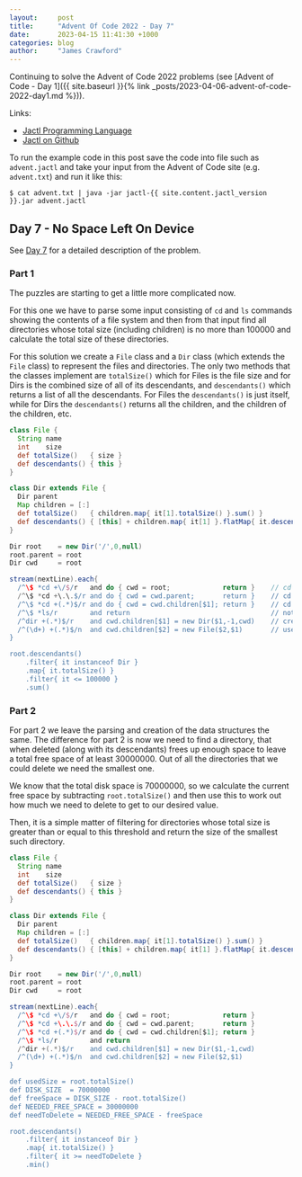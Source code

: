```yaml
---
layout:     post
title:      "Advent Of Code 2022 - Day 7"
date:       2023-04-15 11:41:30 +1000
categories: blog
author:     "James Crawford"
---
```


Continuing to solve the Advent of Code 2022 problems
(see [Advent of Code - Day 1]({{ site.baseurl }}{% link _posts/2023-04-06-advent-of-code-2022-day1.md %})).

Links:
* [Jactl Programming Language](https://jactl.io)
* [Jactl on Github](https://github.com/jaccomoc/jactl)

To run the example code in this post save the code into file such as `advent.jactl` and take your input from the
Advent of Code site (e.g. `advent.txt`) and run it like this:
```shell
$ cat advent.txt | java -jar jactl-{{ site.content.jactl_version }}.jar advent.jactl 
```

## Day 7 - No Space Left On Device

See [Day 7](https://adventofcode.com/2022/day/7) for a detailed description of the problem.

### Part 1

The puzzles are starting to get a little more complicated now.

For this one we have to parse some input consisting of `cd` and `ls` commands showing the contents of a file system
and then from that input find all directories whose total size (including children) is no more than 100000 and
calculate the total size of these directories.

For this solution we create a `File` class and a `Dir` class (which extends the `File` class) to represent the files
and directories.
The only two methods that the classes implement are `totalSize()` which for Files is the file size and for Dirs is
the combined size of all of its descendants, and `descendants()` which returns a list of all the descendants.
For Files the `descendants()` is just itself, while for Dirs the `descendants()` returns all the children, and the
children of the children, etc.

```groovy
class File {
  String name
  int    size
  def totalSize()   { size }
  def descendants() { this }
}

class Dir extends File {
  Dir parent
  Map children = [:]
  def totalSize()   { children.map{ it[1].totalSize() }.sum() }
  def descendants() { [this] + children.map{ it[1] }.flatMap{ it.descendants() } }
}

Dir root    = new Dir('/',0,null)
root.parent = root
Dir cwd     = root

stream(nextLine).each{
  /^\$ *cd +\/$/r   and do { cwd = root;             return }    // cd /
  /^\$ *cd +\.\.$/r and do { cwd = cwd.parent;       return }    // cd ..
  /^\$ *cd +(.*)$/r and do { cwd = cwd.children[$1]; return }    // cd some_dir
  /^\$ *ls/r        and return                                   // nothing to do for ls
  /^dir +(.*)$/r    and cwd.children[$1] = new Dir($1,-1,cwd)    // create directory
  /^(\d+) +(.*)$/n  and cwd.children[$2] = new File($2,$1)       // use /.../n to get numeric size
}

root.descendants()
    .filter{ it instanceof Dir }
    .map{ it.totalSize() }
    .filter{ it <= 100000 }
    .sum()
```

### Part 2

For part 2 we leave the parsing and creation of the data structures the same.
The difference for part 2 is now we need to find a directory, that when deleted (along with its descendants) frees
up enough space to leave a total free space of at least 30000000.
Out of all the directories that we could delete we need the smallest one.

We know that the total disk space is 70000000, so we calculate the current free space by subtracting `root.totalSize()`
and then use this to work out how much we need to delete to get to our desired value.

Then, it is a simple matter of filtering for directories whose total size is greater than or equal to this threshold
and return the size of the smallest such directory.

```groovy
class File {
  String name
  int    size
  def totalSize()   { size }
  def descendants() { this }
}

class Dir extends File {
  Dir parent
  Map children = [:]
  def totalSize()   { children.map{ it[1].totalSize() }.sum() }
  def descendants() { [this] + children.map{ it[1] }.flatMap{ it.descendants() } }
}

Dir root    = new Dir('/',0,null)
root.parent = root
Dir cwd     = root

stream(nextLine).each{
  /^\$ *cd +\/$/r   and do { cwd = root;             return }
  /^\$ *cd +\.\.$/r and do { cwd = cwd.parent;       return }
  /^\$ *cd +(.*)$/r and do { cwd = cwd.children[$1]; return }
  /^\$ *ls/r        and return
  /^dir +(.*)$/r    and cwd.children[$1] = new Dir($1,-1,cwd)
  /^(\d+) +(.*)$/n  and cwd.children[$2] = new File($2,$1)
}

def usedSize = root.totalSize()
def DISK_SIZE  = 70000000
def freeSpace = DISK_SIZE - root.totalSize()
def NEEDED_FREE_SPACE = 30000000
def needToDelete = NEEDED_FREE_SPACE - freeSpace

root.descendants()
    .filter{ it instanceof Dir }
    .map{ it.totalSize() }
    .filter{ it >= needToDelete }
    .min()
```
